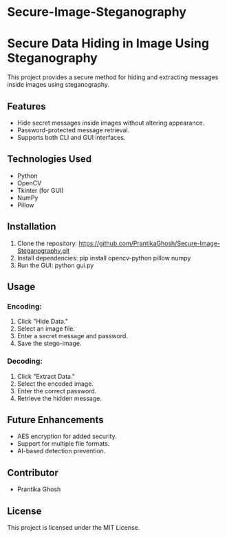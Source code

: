 # Secure-Image-Steganography
# Secure Data Hiding in Image Using Steganography

This project provides a secure method for hiding and extracting messages inside images using steganography.

## Features
- Hide secret messages inside images without altering appearance.
- Password-protected message retrieval.
- Supports both CLI and GUI interfaces.

## Technologies Used
- Python
- OpenCV
- Tkinter (for GUI)
- NumPy
- Pillow

## Installation
1. Clone the repository:  https://github.com/PrantikaGhosh/Secure-Image-Steganography.git
2. Install dependencies: pip install opencv-python pillow numpy
3. Run the GUI: python gui.py


## Usage
### Encoding:
1. Click "Hide Data."
2. Select an image file.
3. Enter a secret message and password.
4. Save the stego-image.

### Decoding:
1. Click "Extract Data."
2. Select the encoded image.
3. Enter the correct password.
4. Retrieve the hidden message.

## Future Enhancements
- AES encryption for added security.
- Support for multiple file formats.
- AI-based detection prevention.

## Contributor
- Prantika Ghosh

## License
This project is licensed under the MIT License.
